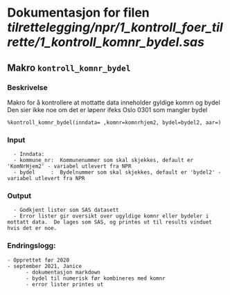 
# Dokumentasjon for filen *tilrettelegging/npr/1_kontroll_foer_tilrette/1_kontroll_komnr_bydel.sas*


## Makro `kontroll_komnr_bydel`

### Beskrivelse

Makro for å kontrollere at mottatte data inneholder gyldige komrn og bydel
Den sier ikke noe om det er løpenr ifeks Oslo 0301 som mangler bydel

```
%kontroll_komnr_bydel(inndata= ,komnr=komnrhjem2, bydel=bydel2, aar=)
```

### Input 
      - Inndata: 
      - kommune_nr:  Kommunenummer som skal skjekkes, default er 'KomNrHjem2' - variabel utlevert fra NPR 
      - bydel     :  Bydelnummer som skal skjekkes, default er 'bydel2' - variabel utlevert fra NPR 

### Output 
      - Godkjent lister som SAS datasett
      - Error lister gir oversikt over ugyldige komnr eller bydeler i mottatt data.  De lages som SAS, og printes ut til results vinduet hvis det er noe.

### Endringslogg:
    - Opprettet før 2020
    - september 2021, Janice
          - dokumentasjon markdown
          - bydel til numerisk før kombineres med komnr
          - error lister printes ut

